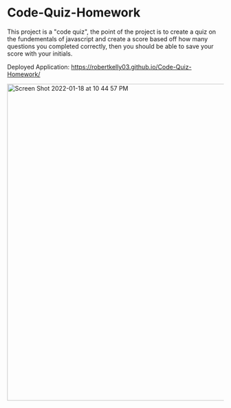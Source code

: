 # Code-Quiz-Homework



This project is a "code quiz", the point of the project is to create a quiz on the fundementals of javascript and create a score based off how many questions you completed correctly, then you should be able to save your score with your initials. 

Deployed Application: https://robertkelly03.github.io/Code-Quiz-Homework/


<img width="738" alt="Screen Shot 2022-01-18 at 10 44 57 PM" src="https://user-images.githubusercontent.com/55413812/150078365-effe1867-576b-4ee4-8006-4240fed4dcfa.png">
